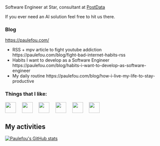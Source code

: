 <!--
**paulefoe/paulefoe** is a ✨ _special_ ✨ repository because its `README.md` (this file) appears on your GitHub profile.

Here are some ideas to get you started:

- 🔭 I’m currently working on ...
- 🌱 I’m currently learning ...
- 👯 I’m looking to collaborate on ...
- 🤔 I’m looking for help with ...
- 💬 Ask me about ...
- 📫 How to reach me: ...
- 😄 Pronouns: ...
- ⚡ Fun fact: ...
-->

Software Engineer at Star, consultant at <a href="https://postdata.ai/">PostData</a>

If you ever need an AI solution feel free to hit us there.

### Blog
https://paulefou.com/

<ul>
  <li>RSS + mpv article to fight youtube addiction https://paulefou.com/blog/fight-bad-internet-habits-rss</li>
  <li>Habits I want to develop as a Software Engineer https://paulefou.com/blog/habits-i-want-to-develop-as-software-engineer</li>
  <li>My daily routine https://paulefou.com/blog/how-i-live-my-life-to-stay-productive</li>
</ul>


### Things that I like:

<img src="https://cdn.jsdelivr.net/gh/devicons/devicon@latest/icons/python/python-original.svg" width="35px">&nbsp;&nbsp;&nbsp;&nbsp;
<img src="https://cdn.jsdelivr.net/gh/devicons/devicon@latest/icons/postgresql/postgresql-original.svg" width="35px">&nbsp;&nbsp;&nbsp;&nbsp;
<img src="https://www.freecodecamp.org/news/content/images/2021/01/rust-mascot.png" width="35px">&nbsp;&nbsp;&nbsp;&nbsp;
<img src="https://cdn.jsdelivr.net/gh/devicons/devicon@latest/icons/linux/linux-original.svg" width="35px">&nbsp;&nbsp;&nbsp;&nbsp;
<img src="https://cdn.jsdelivr.net/gh/devicons/devicon@latest/icons/graphql/graphql-plain.svg" width="35px">&nbsp;&nbsp;&nbsp;&nbsp;
<img src="https://cdn.jsdelivr.net/gh/devicons/devicon@latest/icons/kubernetes/kubernetes-plain.svg" width="35px">&nbsp;&nbsp;&nbsp;&nbsp;


## My activities

[![Paulefou's GitHub stats](https://github-readme-stats.vercel.app/api?username=paulefoe)](https://github.com/anuraghazra/github-readme-stats)


